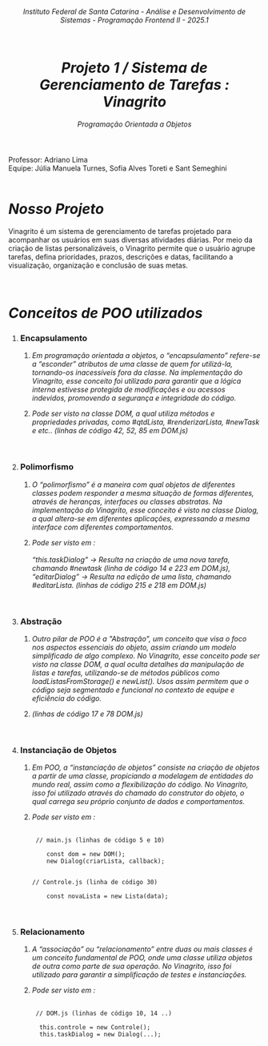 *<p align="center"> Instituto Federal de Santa Catarina - Análise e Desenvolvimento de Sistemas - Programação Frontend II - 2025.1 </p>*
<br>

*<h1 align="center"> Projeto 1 / Sistema de Gerenciamento de Tarefas : Vinagrito </h1>*
*<p align="center"> Programação Orientada a Objetos </p>*
### 
<br>

Professor: Adriano Lima  
Equipe: Júlia Manuela Turnes, Sofia Alves Toreti e Sant Semeghini
<br> 
<br>

# *Nosso Projeto*
Vinagrito é um sistema de gerenciamento de tarefas projetado para acompanhar os usuários em suas diversas atividades diárias. Por meio da criação de listas personalizáveis, o Vinagrito permite que o usuário agrupe tarefas, defina prioridades, prazos, descrições e datas, facilitando a visualização, organização e conclusão de suas metas.

<br>

# *Conceitos de POO utilizados*

  1. ### Encapsulamento
     1. *Em programação orientada a objetos, o “encapsulamento” refere-se a “esconder” atributos de uma classe de quem for utilizá-la, tornando-os inacessíveis fora da classe. Na implementação do Vinagrito, esse conceito foi utilizado para garantir que a lógica interna estivesse protegida de modificações e ou acessos indevidos, promovendo a segurança e integridade do código.* <br>

     2. *Pode ser visto na classe DOM, a qual utiliza  métodos e propriedades privadas, como #qtdLista, #renderizarLista, #newTask e etc.. (linhas de código 42, 52, 85 em DOM.js)*
<br>

  2. ### Polimorfismo
     1. *O “polimorfismo” é a maneira com qual objetos de diferentes classes podem responder a mesma situação de formas diferentes, através de heranças, interfaces ou classes abstratas. Na implementação do Vinagrito, esse conceito é visto na classe Dialog, a qual altera-se em diferentes aplicações, expressando a mesma interface com diferentes comportamentos.* <br>

     2. *Pode ser visto em : <br> <br> 
              “this.taskDialog” → Resulta na criação de uma nova tarefa, chamando #newtask (linha de código 14 e 223 em DOM.js), <br>
              “editarDialog” → Resulta na edição de uma lista, chamando #editarLista. (linhas de código 215 e 218 em DOM.js)*
<br>

  3. ### Abstração
     1. *Outro pilar de POO é a "Abstração", um conceito que visa o foco nos aspectos essenciais do objeto, assim criando um modelo simplificado de algo complexo. No Vinagrito, esse conceito pode ser visto na classe DOM, a qual oculta detalhes da manipulação de listas e tarefas, utilizando-se de métodos públicos como  loadListasFromStorage() e newList(). Usos assim permitem que o código seja segmentado e funcional no contexto de equipe e eficiência do código.* <br>

     2. *(linhas de código 17 e 78 DOM.js)*
<br>

  4. ### Instanciação de Objetos
     1. *Em POO, a “instanciação de objetos” consiste na criação de objetos a partir de uma classe, propiciando a modelagem de entidades do mundo real, assim como a flexibilização do código. No Vinagrito, isso foi utilizado através do chamado do construtor do objeto, o qual carrega seu próprio conjunto de dados e comportamentos.* <br>

     2. *Pode ser visto em :* <br><br>
        ```
         // main.js (linhas de código 5 e 10)

            const dom = new DOM();
            new Dialog(criarLista, callback);


        // Controle.js (linha de código 30)

            const novaLista = new Lista(data);
        
         ```
<br>

  5. ### Relacionamento
     1. *A “associação” ou “relacionamento” entre duas ou mais classes é um conceito fundamental de POO, onde uma classe utiliza objetos de outra como parte de sua operação. No Vinagrito, isso foi utilizado para garantir a simplificação de testes e instanciações.* <br>

     2. *Pode ser visto em :* <br><br>
        ```
         // DOM.js (linhas de código 10, 14 ..)

          this.controle = new Controle();
          this.taskDialog = new Dialog(...);
        
         ```
<br>
